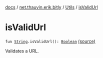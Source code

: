 [docs](../../index.md) / [net.thauvin.erik.bitly](../index.md) / [Utils](index.md) / [isValidUrl](./is-valid-url.md)

# isValidUrl

`fun `[`String`](https://kotlinlang.org/api/latest/jvm/stdlib/kotlin/-string/index.html)`.isValidUrl(): `[`Boolean`](https://kotlinlang.org/api/latest/jvm/stdlib/kotlin/-boolean/index.html) [(source)](https://github.com/ethauvin/bitly-shorten/tree/master/src/main/kotlin/net/thauvin/erik/bitly/Utils.kt#L149)

Validates a URL.

